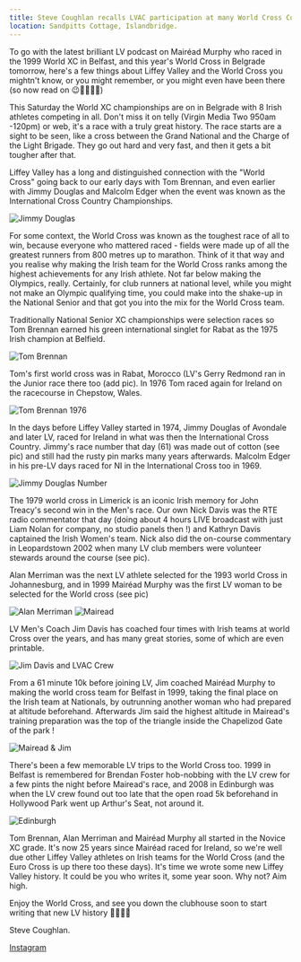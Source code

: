 ```yaml
---
title: Steve Coughlan recalls LVAC participation at many World Cross Country Championships.
location: Sandpitts Cottage, Islandbridge.
---
```


To go with the latest brilliant LV podcast on Mairéad Murphy who raced in the 1999 World XC in Belfast, and this year's World Cross in Belgrade tomorrow, here's a few things about Liffey Valley and the World Cross you mightn't know, or you might remember, or you might even have been there (so now read on 😉🏃🏼🏃‍♀️)

This Saturday the World XC championships are on in Belgrade with 8 Irish athletes competing in all. Don't miss it on telly (Virgin Media Two 950am -120pm) or web, it's a race with a truly great history. The race starts are a sight to be seen, like a cross between the Grand National and the Charge of the Light Brigade. They go out hard and very fast, and then it gets a bit tougher after that.

Liffey Valley has a long and distinguished connection with the "World Cross" going back to our early days with Tom Brennan, and even earlier with Jimmy Douglas and Malcolm Edger when the event was known as the International Cross Country Championships. 

<img src="/assets/images/races/2024/lvac-world-xc/Jimmy-Douglas.jpeg" class="img-fluid" alt="Jimmy Douglas">

For some context, the World Cross was known as the toughest race of all to win, because everyone who mattered raced - fields were made up of all the greatest runners from 800 metres up to marathon. Think of it that way and you realise why making the Irish team for the World Cross ranks among the highest achievements for any Irish athlete. Not far below making the Olympics, really. Certainly, for club runners at national level, while you might not make an Olympic qualifying time, you could make into the shake-up in the National Senior and that got you into the mix for the World Cross team. 

Traditionally National Senior XC championships were selection races so Tom Brennan earned his green international singlet for Rabat as the 1975 Irish champion at Belfield. 

<img src="/assets/images/races/2024/lvac-world-xc/Tom-Brennan.jpeg" class="img-fluid" alt="Tom Brennan">

Tom's first world cross was in Rabat, Morocco (LV's Gerry Redmond ran in the Junior race there too (add pic). In  1976 Tom raced again for Ireland on the racecourse in Chepstow, Wales.

<img src="/assets/images/races/2024/lvac-world-xc/TB-1976.jpeg" class="img-fluid" alt="Tom Brennan 1976">

 In the days before Liffey Valley started in 1974, Jimmy Douglas of Avondale and later LV, raced for Ireland in what was then the International Cross Country. Jimmy's race number that day (61) was made out of cotton (see pic) and still had the rusty pin marks many years afterwards. Malcolm Edger in his pre-LV days raced for NI in the International Cross too in 1969. 

 <img src="/assets/images/races/2024/lvac-world-xc/JD-Number.jpeg" class="img-fluid" alt="Jimmy Douglas Number">

The 1979 world cross in Limerick is an iconic Irish memory for John Treacy's second win in the Men's race. Our own Nick Davis was the RTE radio commentator that day (doing about 4 hours LIVE broadcast with just Liam Nolan for company, no studio panels then !) and Kathryn Davis captained the Irish Women's team. Nick also did the on-course commentary in Leopardstown 2002 when many LV club members were volunteer stewards around the course (see pic). 

Alan Merriman was the next LV athlete selected for the 1993 world Cross in Johannesburg, and in 1999 Mairéad Murphy was the first LV woman to be selected for the World cross (see pic) 

<img src="/assets/images/races/2024/lvac-world-xc/Alan.jpeg" class="img-fluid" alt="Alan Merriman">

<img src="/assets/images/races/2024/lvac-world-xc/Mairead.jpeg" class="img-fluid" alt="Mairead">

LV Men's Coach Jim Davis has coached four times with Irish teams at world Cross over the years, and has many great stories, some of which are even printable. 

<img src="/assets/images/races/2024/lvac-world-xc/LVAC-Leopardstown.jpeg" class="img-fluid" alt="Jim Davis and LVAC Crew">

From a 61 minute 10k before joining LV, Jim coached Mairéad Murphy to making the world cross team for Belfast in 1999, taking the final place on the Irish team at Nationals, by outrunning  another woman who had prepared at altitude beforehand. Afterwards Jim said the highest altitude in Mairead's training preparation was the top of the triangle inside the Chapelizod Gate of the park ! 

<img src="/assets/images/races/2024/lvac-world-xc/Mairead-Jim.jpeg" class="img-fluid" alt="Mairead & Jim">

There's been a few memorable LV trips to the World Cross too. 1999 in Belfast is remembered for Brendan Foster hob-nobbing with the LV crew for a few pints the night before Mairead's race, and 2008 in Edinburgh was when the LV crew found out too late that the open road 5k beforehand in Hollywood Park went up Arthur's Seat, not around it. 

<img src="/assets/images/races/2024/lvac-world-xc/Edinburgh.jpeg" class="img-fluid" alt="Edinburgh">

Tom Brennan, Alan Merriman and Mairéad Murphy all started in the Novice XC grade. It's now 25 years since Mairéad raced for Ireland, so we're well due other Liffey Valley athletes on Irish teams for the World Cross (and the Euro Cross is up there too these days). It's time we wrote some new Liffey Valley history. It could be you who writes it, some year soon. Why not? Aim high. 

Enjoy the World Cross, and see you down the clubhouse soon to start writing that new LV history 🏃🏼🏃‍♀️

Steve Coughlan.

<a href="https://www.instagram.com/p/C5FoHNssBUL/?img_index=1" target="_blank" rel="noopener noreferrer">Instagram</a>
 
